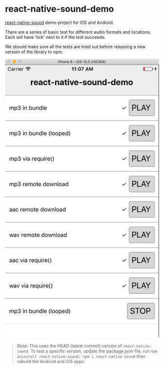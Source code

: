 # react-native-sound-demo

[react-native-sound](https://github.com/zmxv/react-native-sound) demo project for iOS and Android.  

There are a series of basic test for different audio formats and locations. Each will have 'tick' next to it if
the test succeeds. 

We should make sure all the tests are tried out before releasing a new version of the library to npm.

![image of UI](example.png)

> Note: This uses the HEAD (latest commit) version of `react-native-sound`. 
> To test a specific version, update the package.json file, run `npm uninstall react-native-sound; npm i react-native-sound` then rebuild the Android and iOS apps.
